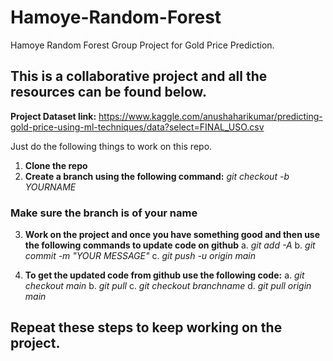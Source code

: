 # Hamoye-Random-Forest
Hamoye Random Forest Group Project for Gold Price Prediction.

## This is a collaborative project and all the resources can be found below.

**Project Dataset link:** https://www.kaggle.com/anushaharikumar/predicting-gold-price-using-ml-techniques/data?select=FINAL_USO.csv


Just do the following things to work on this repo.

 1. **Clone the repo**
 2. **Create a branch using the following command:**
 	*git checkout -b YOURNAME*

### Make sure the branch is of your name

 3. **Work on the project and once you have something good and then use the following commands to update code on github**
 	a. *git add -A*
 	b. *git commit -m "YOUR MESSAGE"*
 	c. *git push -u origin main*



 4. **To get the updated code from github use the following code:**
	a. *git checkout main*
	b. *git pull*
	c. *git checkout branchname*
	d. *git pull origin main*

## Repeat these steps to keep working on the project.